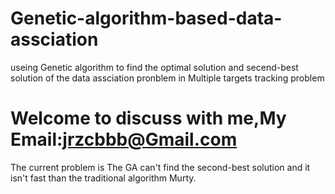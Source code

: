 # Genetic-algorithm-based-data-assciation
useing Genetic algorithm to find the optimal solution and secend-best solution of the data assciation pronblem in Multiple targets tracking problem
# Welcome to discuss with me,My Email:jrzcbbb@Gmail.com
The current problem is The GA can't find the second-best solution and it isn't fast than the traditional algorithm Murty.
